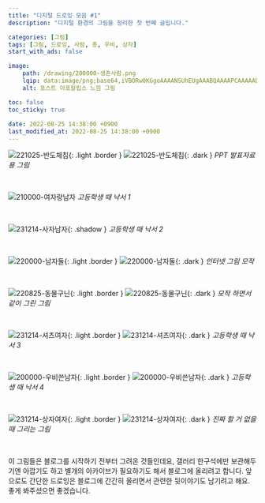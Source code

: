 ```yaml
---
title: "디지털 드로잉 모음 #1"
description: "디지털 환경의 그림을 정리한 첫 번째 글입니다."

categories: [그림]
tags: [그림, 드로잉, 사람, 총, 우비, 상자]
start_with_ads: false

image:
    path: /drawing/200000-생존사람.png
    lqip: data:image/png;base64,iVBORw0KGgoAAAANSUhEUgAAABQAAAAPCAAAAADB87CJAAAAAXNSR0IArs4c6QAAAARnQU1BAACxjwv8YQUAAAAJcEhZcwAACxIAAAsSAdLdfvwAAAB5SURBVBjTY/iPBTBQSfDtuyd/0QT/Pnvz8/9LNMGP9yZtWX0eTfD5gWP1u65/RxV8siI1a+WqS2gWbV648tJKrmeogjk9W7ZMn7gHRfD7ypth/5dt2I0i+PL5n6INKzdeRLXo2ddHTr0bbqMIvjn778WzFTduQTwFAMpRGJsf5XlzAAAAAElFTkSuQmCC
    alt: 포스트 아포칼립스 느낌 그림

toc: false
toc_sticky: true
 
date: 2022-08-25 14:38:00 +0900
last_modified_at: 2022-08-25 14:38:00 +0900
---
```


![221025-반도체칩](/drawing/221025-반도체칩.png){: .light .border }
![221025-반도체칩](/drawing/221025-반도체칩.png){: .dark }
_PPT 발표자료용 그림_

<br>

![210000-여자랑남자](/drawing/210000-여자랑남자.png)
_고등학생 때 낙서 1_

<br>

![231214-사자남자](/drawing/231214-사자남자.jpg){: .shadow }
_고등학생 때 낙서 2_

<br>

![220000-남자둘](/drawing/220000-남자둘.png){: .light .border }
![220000-남자둘](/drawing/220000-남자둘.png){: .dark }
_인터넷 그림 모작_

<br>

![220825-동물구닌](/drawing/220825-동물구닌.png){: .light .border }
![220825-동물구닌](/drawing/220825-동물구닌.png){: .dark }
_모작 하면서 같이 그린 그림_

<br>

![231214-셔츠여자](/drawing/231214-셔츠여자.png){: .light .border }
![231214-셔츠여자](/drawing/231214-셔츠여자.png){: .dark }
_고등학생 때 낙서 3_

<br>

![200000-우비쓴남자](/drawing/200000-우비쓴남자.png){: .light .border }
![200000-우비쓴남자](/drawing/200000-우비쓴남자.png){: .dark }
_고등학생 때 낙서 4_

<br>

![231214-상자여자](/drawing/231214-상자여자.png){: .light .border }
![231214-상자여자](/drawing/231214-상자여자.png){: .dark }
_진짜 할 거 없을 때 그리는 그림_

<br>

이 그림들은 블로그를 시작하기 전부터 그려온 것들인데요, 갤러리 한구석에만 보관해두기엔 아깝기도 하고 별개의 아카이브가 필요하기도 해서 블로그에 올리려고 합니다. 앞으로도 간단한 드로잉은 블로그에 간간히 올리면서 관련한 뒷이야기도 남기려고 해요. 좋게 봐주셨으면 좋겠습니다.

<!--
![210430-신라시대](/drawing/210430-신라시대.jpg)
-->